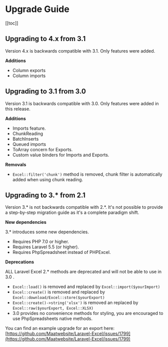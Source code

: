 # Upgrade Guide

[[toc]]

## Upgrading to 4.x from 3.1

Version 4.x is backwards compatible with 3.1. Only features were added.

__Additions__

* Column exports
* Column imports

## Upgrading to 3.1 from 3.0

Version 3.1 is backwards compatible with 3.0. Only features were added in this release.

__Additions__

* Imports feature.
* ChunkReading
* BatchInserts
* Queued imports
* ToArray concern for Exports.
* Custom value binders for Imports and Exports.

__Removals__

* `Excel::filter('chunk')` method is removed, chunk filter is automatically added when using chunk reading.

## Upgrading to 3.* from 2.1

Version 3.* is not backwards compatible with 2.*. It's not possible to provide a step-by-step migration guide as it's a complete paradigm shift.

__New dependencies__

3.* introduces some new dependencies.

* Requires PHP 7.0 or higher.
* Requires Laravel 5.5 (or higher).
* Requires PhpSpreadsheet instead of PHPExcel.

__Deprecations__

ALL Laravel Excel 2.* methods are deprecated and will not be able to use in 3.0 . 

- `Excel::load()` is removed and replaced by `Excel::import($yourImport)`
- `Excel::create()` is removed and replaced by `Excel::download/Excel::store($yourExport)`
- `Excel::create()->string('xlsx')` is removed an replaced by `Excel::raw($yourExport, Excel::XLSX)`
- 3.0 provides no convenience methods for styling, you are encouraged to use PhpSpreadsheets native methods.

You can find an example upgrade for an export here: [https://github.com/Maatwebsite/Laravel-Excel/issues/1799](https://github.com/Maatwebsite/Laravel-Excel/issues/1799)
